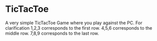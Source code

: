 # TicTacToe
A very simple TicTacToe Game where you play against the PC.
For clarification 
1,2,3 corresponds to the first row.
4,5,6 corresponds to the middle row.
7,8,9 corresponds to the last row.
